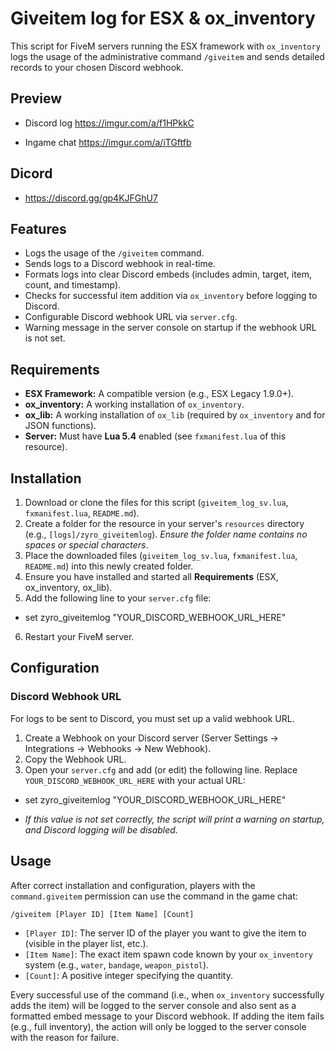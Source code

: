 # Giveitem log for ESX & ox_inventory

This script for FiveM servers running the ESX framework with `ox_inventory` logs the usage of the administrative command `/giveitem` and sends detailed records to your chosen Discord webhook.

## Preview
* Discord log
https://imgur.com/a/f1HPkkC

* Ingame chat 
https://imgur.com/a/iTGftfb

## Dicord

* https://discord.gg/gp4KJFGhU7

## Features

* Logs the usage of the `/giveitem` command.
* Sends logs to a Discord webhook in real-time.
* Formats logs into clear Discord embeds (includes admin, target, item, count, and timestamp).
* Checks for successful item addition via `ox_inventory` before logging to Discord.
* Configurable Discord webhook URL via `server.cfg`.
* Warning message in the server console on startup if the webhook URL is not set.

## Requirements

* **ESX Framework:** A compatible version (e.g., ESX Legacy 1.9.0+).
* **ox_inventory:** A working installation of `ox_inventory`.
* **ox_lib:** A working installation of `ox_lib` (required by `ox_inventory` and for JSON functions).
* **Server:** Must have **Lua 5.4** enabled (see `fxmanifest.lua` of this resource).

## Installation

1.  Download or clone the files for this script (`giveitem_log_sv.lua`, `fxmanifest.lua`, `README.md`).
2.  Create a folder for the resource in your server's `resources` directory (e.g., `[logs]/zyro_giveitemlog`). *Ensure the folder name contains no spaces or special characters*.
3.  Place the downloaded files (`giveitem_log_sv.lua`, `fxmanifest.lua`, `README.md`) into this newly created folder.
4.  Ensure you have installed and started all **Requirements** (ESX, ox_inventory, ox_lib).
5.  Add the following line to your `server.cfg` file:

  * set zyro_giveitemlog "YOUR_DISCORD_WEBHOOK_URL_HERE"

6.  Restart your FiveM server.

## Configuration

### Discord Webhook URL

For logs to be sent to Discord, you must set up a valid webhook URL.

1.  Create a Webhook on your Discord server (Server Settings -> Integrations -> Webhooks -> New Webhook).
2.  Copy the Webhook URL.
3.  Open your `server.cfg` and add (or edit) the following line. Replace `YOUR_DISCORD_WEBHOOK_URL_HERE` with your actual URL:

   * set zyro_giveitemlog "YOUR_DISCORD_WEBHOOK_URL_HERE"

* *If this value is not set correctly, the script will print a warning on startup, and Discord logging will be disabled.*

## Usage

After correct installation and configuration, players with the `command.giveitem` permission can use the command in the game chat:

`/giveitem [Player ID] [Item Name] [Count]`

* `[Player ID]`: The server ID of the player you want to give the item to (visible in the player list, etc.).
* `[Item Name]`: The exact item spawn code known by your `ox_inventory` system (e.g., `water`, `bandage`, `weapon_pistol`).
* `[Count]`: A positive integer specifying the quantity.

Every successful use of the command (i.e., when `ox_inventory` successfully adds the item) will be logged to the server console and also sent as a formatted embed message to your Discord webhook. If adding the item fails (e.g., full inventory), the action will only be logged to the server console with the reason for failure.
